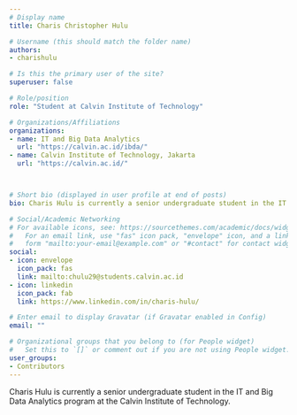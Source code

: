 ```yaml
---
# Display name
title: Charis Christopher Hulu

# Username (this should match the folder name)
authors:
- charishulu

# Is this the primary user of the site?
superuser: false

# Role/position
role: "Student at Calvin Institute of Technology"

# Organizations/Affiliations
organizations:
- name: IT and Big Data Analytics
  url: "https://calvin.ac.id/ibda/"
- name: Calvin Institute of Technology, Jakarta
  url: "https://calvin.ac.id/"



# Short bio (displayed in user profile at end of posts)
bio: Charis Hulu is currently a senior undergraduate student in the IT and Big Data Analytics program at the Calvin Institute of Technology. His research interests are in machine learning and performance analysis of hybrid cluster.

# Social/Academic Networking
# For available icons, see: https://sourcethemes.com/academic/docs/widgets/#icons
#   For an email link, use "fas" icon pack, "envelope" icon, and a link in the
#   form "mailto:your-email@example.com" or "#contact" for contact widget.
social:
- icon: envelope
  icon_pack: fas
  link: mailto:chulu29@students.calvin.ac.id
- icon: linkedin
  icon_pack: fab
  link: https://www.linkedin.com/in/charis-hulu/

# Enter email to display Gravatar (if Gravatar enabled in Config)
email: ""

# Organizational groups that you belong to (for People widget)
#   Set this to `[]` or comment out if you are not using People widget.  
user_groups:
- Contributors
---
```


Charis Hulu is currently a senior undergraduate student in the IT and Big Data Analytics program at the Calvin Institute of Technology.
 
